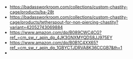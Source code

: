 * https://badassworkroom.com/collections/custom-chastity-cage/products/ba-28t
* https://badassworkroom.com/collections/custom-chastity-cage/products/tetherspout-for-non-piercing-chastity?variant=42052743069884
* https://www.amazon.com/dp/B089CWC4CG?ref_=cm_sw_r_apin_dp_4JK3GNXMYQDS8JJ975EY
* https://www.amazon.com/dp/B0B1C4XX65?ref_=cm_sw_r_apin_dp_1GBYCTJDRVA8K36CCGB7&th=1
* 